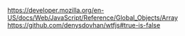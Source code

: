 https://developer.mozilla.org/en-US/docs/Web/JavaScript/Reference/Global_Objects/Array
https://github.com/denysdovhan/wtfjs#true-is-false